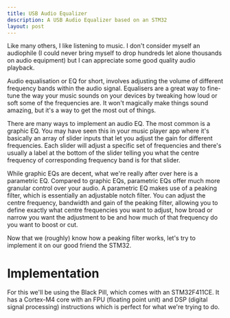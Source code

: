 ```yaml
---
title: USB Audio Equalizer
description: A USB Audio Equalizer based on an STM32
layout: post
---
```


Like many others, I like listening to music. I don't consider myself an audiophile (I could never bring myself to drop hundreds let alone thousands on audio equipment) but I can appreciate some good quality audio playback. 

Audio equalisation or EQ for short, involves adjusting the volume of different frequency bands within the audio signal. Equalisers are a great way to fine-tune the way your music sounds on your devices by tweaking how loud or soft some of the frequencies are. It won't magically make things sound amazing, but it's a way to get the most out of things. 

There are many ways to implement an audio EQ. The most common is a graphic EQ. You may have seen this in your music player app where it's basically an array of slider inputs that let you adjust the gain for different frequencies. Each slider will adjust a specific set of frequencies and there's usually a label at the bottom of the slider telling you what the centre frequency of corresponding frequency band is for that slider. 

While graphic EQs are decent, what we're really after over here is a parametric EQ. Compared to graphic EQs, parametric EQs offer much more granular control over your audio. A parametric EQ makes use of a peaking filter, which is essentially an adjustable notch filter. You can adjust the centre frequency, bandwidth and gain of the peaking filter, allowing you to define exactly what centre frequencies you want to adjust, how broad or narrow you want the adjustment to be and how much of that frequency do you want to boost or cut. 

Now that we (roughly) know how a peaking filter works, let's try to implement it on our good friend the STM32.

# Implementation
For this we'll be using the Black Pill, which comes with an STM32F411CE. It has a Cortex-M4 core with an FPU (floating point unit) and DSP (digital signal processing) instructions which is perfect for what we're trying to do. 

